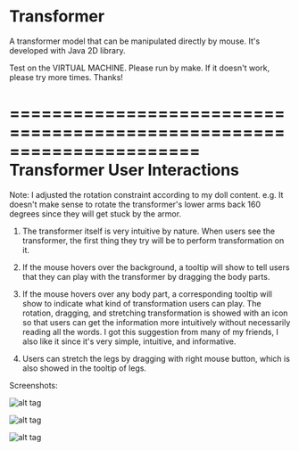 Transformer
===========

A transformer model that can be manipulated directly by mouse. It's developed with Java 2D library.


Test on the VIRTUAL MACHINE.
Please run by make. If it doesn't work, please try more times.
Thanks!

======================================================================
Transformer User Interactions
======================================================================

Note: I adjusted the rotation constraint according to my doll content.
e.g. It doesn't make sense to rotate the transformer's lower arms back
160 degrees since they will get stuck by the armor.

1. The transformer itself is very intuitive by nature. When users see
the transformer, the first thing they try will be to perform
transformation on it.

2. If the mouse hovers over the background, a tooltip will show to tell
users that they can play with the transformer by dragging the body
parts.

3. If the mouse hovers over any body part, a corresponding tooltip will
show to indicate what kind of transformation users can play. The
rotation, dragging, and stretching transformation is showed with an
icon so that users can get the information more intuitively without
necessarily reading all the words. I got this suggestion from many of my
friends, I also like it since it's very simple, intuitive, and informative.

4. Users can stretch the legs by dragging with right mouse button, which
is also showed in the tooltip of legs.


Screenshots:
 
![alt tag](https://raw.github.com/yuduozhang/Transformer/master/Screenshot/1.png)
 
![alt tag](https://raw.github.com/yuduozhang/Transformer/master/Screenshot/2.png)
 
![alt tag](https://raw.github.com/yuduozhang/Transformer/master/Screenshot/3.png)
